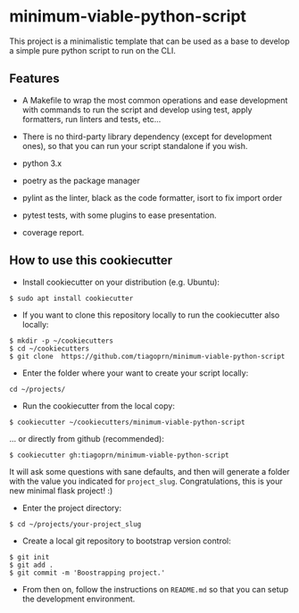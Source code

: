 # minimum-viable-python-script

This project is a minimalistic template that can be used as a base to develop a simple pure python script to run on the CLI.


## Features

- A Makefile to wrap the most common operations and ease development with commands to run the script and develop using test, apply formatters, run linters and tests, etc...

- There is no third-party library dependency (except for development ones), so that you can run your script standalone if you wish.

- python 3.x

- poetry as the package manager

- pylint as the linter, black as the code formatter, isort to fix import order

- pytest tests, with some plugins to ease presentation.

- coverage report.


## How to use this cookiecutter

- Install cookiecutter on your distribution (e.g. Ubuntu):

`$ sudo apt install cookiecutter`

- If you want to clone this repository locally to run the cookiecutter also locally:

```
$ mkdir -p ~/cookiecutters
$ cd ~/cookiecutters
$ git clone  https://github.com/tiagoprn/minimum-viable-python-script
```

- Enter the folder where your want to create your script locally:

```
cd ~/projects/
```

- Run the cookiecutter from the local copy:

`$ cookiecutter ~/cookiecutters/minimum-viable-python-script`

... or directly from github (recommended):

`$ cookiecutter gh:tiagoprn/minimum-viable-python-script`

It will ask some questions with sane defaults, and then will generate a folder with the value you
indicated for `project_slug`. Congratulations, this is your new minimal flask project! :)

- Enter the project directory:

`$ cd ~/projects/your-project_slug`

- Create a local git repository to bootstrap version control:

```
$ git init
$ git add .
$ git commit -m 'Boostrapping project.'
```

- From then on, follow the instructions on `README.md` so that you can setup the development environment.

